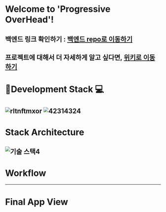 # Welcome to 'Progressive OverHead'!

## 백엔드 링크 확인하기 : [백엔드 repo로 이동하기](https://github.com/0715yk/healthapp_be)

프로젝트에 대해서 더 자세하게 알고 싶다면, [위키로 이동하기](https://github.com/0715yk/healthapp/wiki)
--- 
# :rainbow:**Development Stack :computer:**
![rltnftmxor](https://github.com/0715yk/healthapp/assets/68838884/2d9d9a9f-2d03-4a9b-b4b1-8eeb041f1e02)
![42314324](https://github.com/0715yk/healthapp/assets/68838884/d003c630-bec5-444e-9ec2-ba7a106f2d78)
---
# **Stack Architecture**
![기술 스택4](https://github.com/0715yk/healthapp/assets/68838884/29f56af6-798f-46d4-973c-25f05e26c015)
---
# **Workflow**
---
# **Final App View**
